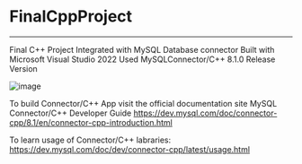 # FinalCppProject
- --------------------------------------------- -
Final C++ Project Integrated with MySQL Database connector 
Built with Microsoft Visual Studio 2022 
Used MySQLConnector/C++ 8.1.0 Release Version

![image](https://github.com/tamirat-dejene/FinalCppProject/assets/129655588/fc9a65d1-6ac2-43a0-b3df-4160a87142a1)


To build Connector/C++ App visit the official documentation site
MySQL Connector/C++ Developer Guide 
https://dev.mysql.com/doc/connector-cpp/8.1/en/connector-cpp-introduction.html

To learn usage of Connector/C++ labraries:
https://dev.mysql.com/doc/dev/connector-cpp/latest/usage.html
